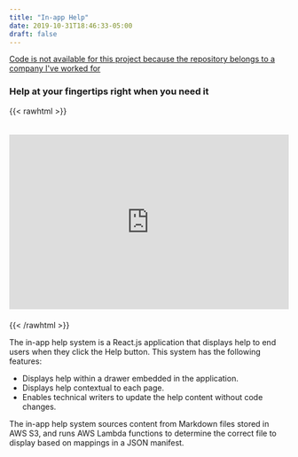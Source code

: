 ```yaml
---
title: "In-app Help"
date: 2019-10-31T18:46:33-05:00
draft: false
---
```


[Code is not available for this project because the repository belongs to a company I've worked for](/work/in-app-help/)

### Help at your fingertips right when you need it

{{< rawhtml >}}
<iframe style="margin:20px 0px 20px 0px;" width="100%" height="315" src="https://www.youtube.com/embed/xzwPAi4ZU-0" frameborder="0" allow="accelerometer; autoplay; encrypted-media; gyroscope; picture-in-picture" allowfullscreen></iframe>
{{< /rawhtml >}}

The in-app help system is a React.js application that displays help to end users when they click the Help button. This system has the following features:

* Displays help within a drawer embedded in the application.
* Displays help contextual to each page.
* Enables technical writers to update the help content without code changes.

The in-app help system sources content from Markdown files stored in AWS S3, and runs AWS Lambda functions to determine the correct file to display based on mappings in a JSON manifest.

